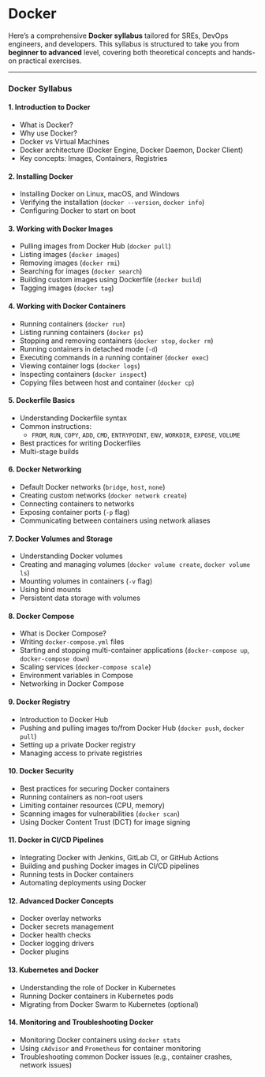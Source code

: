 # Docker
Here’s a comprehensive **Docker syllabus** tailored for SREs, DevOps engineers, and developers. This syllabus is structured to take you from **beginner to advanced** level, covering both theoretical concepts and hands-on practical exercises.

---

### **Docker Syllabus**

#### **1. Introduction to Docker**
   - What is Docker?
   - Why use Docker?
   - Docker vs Virtual Machines
   - Docker architecture (Docker Engine, Docker Daemon, Docker Client)
   - Key concepts: Images, Containers, Registries

#### **2. Installing Docker**
   - Installing Docker on Linux, macOS, and Windows
   - Verifying the installation (`docker --version`, `docker info`)
   - Configuring Docker to start on boot

#### **3. Working with Docker Images**
   - Pulling images from Docker Hub (`docker pull`)
   - Listing images (`docker images`)
   - Removing images (`docker rmi`)
   - Searching for images (`docker search`)
   - Building custom images using Dockerfile (`docker build`)
   - Tagging images (`docker tag`)

#### **4. Working with Docker Containers**
   - Running containers (`docker run`)
   - Listing running containers (`docker ps`)
   - Stopping and removing containers (`docker stop`, `docker rm`)
   - Running containers in detached mode (`-d`)
   - Executing commands in a running container (`docker exec`)
   - Viewing container logs (`docker logs`)
   - Inspecting containers (`docker inspect`)
   - Copying files between host and container (`docker cp`)

#### **5. Dockerfile Basics**
   - Understanding Dockerfile syntax
   - Common instructions:
     - `FROM`, `RUN`, `COPY`, `ADD`, `CMD`, `ENTRYPOINT`, `ENV`, `WORKDIR`, `EXPOSE`, `VOLUME`
   - Best practices for writing Dockerfiles
   - Multi-stage builds

#### **6. Docker Networking**
   - Default Docker networks (`bridge`, `host`, `none`)
   - Creating custom networks (`docker network create`)
   - Connecting containers to networks
   - Exposing container ports (`-p` flag)
   - Communicating between containers using network aliases

#### **7. Docker Volumes and Storage**
   - Understanding Docker volumes
   - Creating and managing volumes (`docker volume create`, `docker volume ls`)
   - Mounting volumes in containers (`-v` flag)
   - Using bind mounts
   - Persistent data storage with volumes

#### **8. Docker Compose**
   - What is Docker Compose?
   - Writing `docker-compose.yml` files
   - Starting and stopping multi-container applications (`docker-compose up`, `docker-compose down`)
   - Scaling services (`docker-compose scale`)
   - Environment variables in Compose
   - Networking in Docker Compose

#### **9. Docker Registry**
   - Introduction to Docker Hub
   - Pushing and pulling images to/from Docker Hub (`docker push`, `docker pull`)
   - Setting up a private Docker registry
   - Managing access to private registries

#### **10. Docker Security**
   - Best practices for securing Docker containers
   - Running containers as non-root users
   - Limiting container resources (CPU, memory)
   - Scanning images for vulnerabilities (`docker scan`)
   - Using Docker Content Trust (DCT) for image signing

#### **11. Docker in CI/CD Pipelines**
   - Integrating Docker with Jenkins, GitLab CI, or GitHub Actions
   - Building and pushing Docker images in CI/CD pipelines
   - Running tests in Docker containers
   - Automating deployments using Docker

#### **12. Advanced Docker Concepts**
   - Docker overlay networks
   - Docker secrets management
   - Docker health checks
   - Docker logging drivers
   - Docker plugins

#### **13. Kubernetes and Docker**
   - Understanding the role of Docker in Kubernetes
   - Running Docker containers in Kubernetes pods
   - Migrating from Docker Swarm to Kubernetes (optional)

#### **14. Monitoring and Troubleshooting Docker**
   - Monitoring Docker containers using `docker stats`
   - Using `cAdvisor` and `Prometheus` for container monitoring
   - Troubleshooting common Docker issues (e.g., container crashes, network issues)

